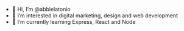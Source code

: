- 👋 Hi, I’m @abbielatonio
- 👀 I’m interested in digital marketing, design and web development
- 🌱 I’m currently learning Express, React and Node

<!---
abbielatonio/abbielatonio is a ✨ special ✨ repository because its `README.md` (this file) appears on your GitHub profile.
You can click the Preview link to take a look at your changes.
--->
